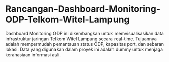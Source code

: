 # Rancangan-Dashboard-Monitoring-ODP-Telkom-Witel-Lampung
Dashboard Monitoring ODP ini dikembangkan untuk memvisualisasikan data infrastruktur jaringan Telkom Witel Lampung secara real-time. Tujuannya adalah mempermudah pemantauan status ODP, kapasitas port, dan sebaran lokasi. Data yang digunakan dalam proyek ini adalah dummy untuk menjaga kerahasiaan informasi asli.
